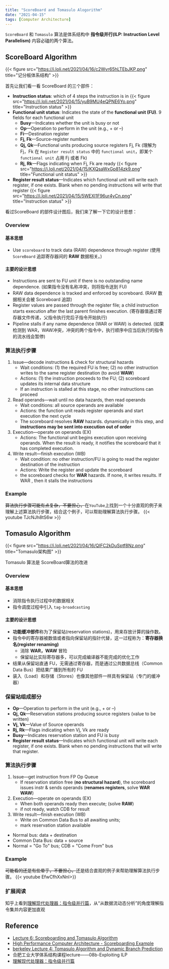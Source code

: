 ```yaml
---
title: "ScoreBoard and Tomasulo Alogorithm"
date: "2021-04-15"
tags: [Computer Architecture]
---
```


`ScoreBoard` 和 `Tomasulo` 算法是体系结构中 **指令级并行(ILP: Instruction Level Parallelism)** 内容必磕的两个算法。

## ScoreBoard Algorithm

{{< figure src="https://i.loli.net/2021/04/16/c2Wvr65hLTEbJKP.png" title="记分板体系结构" >}}

首先让我们看一看 ScoreBoard 的三个部件：
- **Instruction status**: which of 4 steps the instruction is in
{{< figure src="https://i.loli.net/2021/04/15/yuB9MU4eQPNE6Yo.png" title="Instruction status" >}}
- **Functional unit status**: Indicates the state of the **functional unit (FU)**. 9 fields for each functional unit
  - **Busy**—Indicates whether the unit is busy or not
  - **Op**—Operation to perform in the unit (e.g., + or –)
  - **Fi**—Destination register
  - **Fj, Fk**—Source-register numbers
  - **Qj, Qk**—Functional units producing source registers Fj, Fk (理解为 Fj，Fk 在 `Register result status` 中的 `functional unit`，即某个 `functional unit` 占用 Fj 或者 Fk)
  - **Rj, Rk**—Flags indicating when Fj, Fk are ready
{{< figure src="https://i.loli.net/2021/04/15/KXQsaWxGp814zk9.png" title="Functional unit status" >}}
- **Register result status**—Indicates which functional unit will write each register, if one exists. Blank when no pending instructions will write that register
{{< figure src="https://i.loli.net/2021/04/15/5WEXl1F96ur4yCn.png" title="Instruction status" >}}

看过ScoreBoard 的部件设计图后，我们来了解一下它的设计思想：

### Overview

#### 基本思想
- Use `scoreboard` to track data (RAW) dependence through register (使用 `ScoreBoard` 追踪寄存器间的 **RAW** 数据相关。)

#### 主要的设计思想
- Instructions are sent to FU unit if there is no outstanding name dependence. (如果指令没有名称冲突，则将指令送到 FU)
- RAW data dependence is tracked and enforced by scoreboard. (RAW 数据相关会被 Scoreboard 追踪)
- Register values are passed through the register file; a child instruction starts execution after the
last parent finishes execution. (寄存器值通过寄存器文件传递，父指令执行完后子指令开始执行)
- Pipeline stalls if any name dependence (WAR or WAW) is detected. (如果检测到 WAR，WAW冲突，冲突的两个指令中，执行顺序中应当后执行的指令的流水线会暂停)

### 算法执行步骤
1. Issue—decode instructions & check for structural hazards
   - Wait conditions: (1) the required FU is free; (2) no other instruction writes to the same register destination (to avoid **WAW**)
   - Actions: (1) the instruction proceeds to the FU; (2) scoreboard updates its internal data structure
   - If an instruction is stalled at this stage, no other instructions can proceed
2. Read operands—wait until no data hazards, then read operands
   - Wait conditions: all source operands are available
   - Actions: the function unit reads register operands and start execution the next cycle
   - The scoreboard resolves **RAW** hazards. dynamically in this step, and **instructions may be sent into execution out of order**
3. Execution—operate on operands (EX)
   - Actions: The functional unit begins execution upon receiving operands. When the result is ready, it notifies the scoreboard that it has completed execution.
4. Write result—finish execution (WB)
   - Wait condition: no other instruction/FU is going to read the register destination of the instruction
   - Actions: Write the register and update the scoreboard
   - the scoreboard checks for **WAR** hazards. If none, it writes results. If WAR , then it stalls the instructions


### Example
<del>算法执行步骤可能有点复杂，不要担心，</del>在`YouTube`上找到一个十分直观的例子来理解上述算法执行步骤，结合这个例子，可以帮助理解算法执行步骤。
{{< youtube TJcNJh8tS6w >}}

## Tomasulo Algorithm

{{< figure src="https://i.loli.net/2021/04/16/QIFC2kDuSptf8Nz.png" title="Tomasulo架构图" >}}

Tomasulo 算法是 ScoreBoard算法的改进

### Overview

#### 基本思想
- 消除指令执行过程中的数据相关
- 指令调度过程中引入 `tag-broadcasting`

#### 主要的设计思想
- **功能缓冲部件**称为了保留站(reservation stations)，用来存放计算的操作数。
- 指令中的寄存器被数值或者指向保留站的指针代替，这一过程称为：**寄存器换名(register renaming)**
  - 消除 **WAR，WAW** 冒险
  - 保留站比实际寄存器多，可以完成编译器不能完成的优化工作
- 结果从保留站直通 FU，无需通过寄存器，而是通过公共数据总线（Common Data Bus）把结果广播到所有的 FU
- 装入（Load）和存储（Stores）也像其他部件一样具有保留站（专门的缓冲器）

### 保留站组成部分
- **Op**—Operation to perform in the unit (e.g., + or –)
- **Qj, Qk**—Reservation stations producing source registers (value to be written)
- **Vj, Vk**—Value of Source operands
- **Rj, Rk**—Flags indicating when Vj, Vk are ready
- **Busy**—Indicates reservation station and FU is busy
- **Register result status**—Indicates which functional unit will write each register, if one exists. Blank when no pending instructions that will write that register. 

### 算法执行步骤
1. Issue—get instruction from FP Op Queue
   - If reservation station free (**no structural hazard**), the scoreboard issues instr & sends operands (**renames registers**, solve **WAR** **WAW**)
2. Execution—operate on operands (EX)
   - When both operands ready then execute; (solve **RAW**)
   - if not ready, watch CDB for result
3. Write result—finish execution (WB)
   - Write on Common Data Bus to all awaiting units;
   - mark reservation station available

- Normal bus: data + destination
- Common Data Bus: data + source
- Normal = "Go To" bus; CDB = "Come From" bus

### Example
<del>可能看的还是有些晕乎，不要担心，</del>还是结合直观的例子来帮助理解算法执行步骤。
{{< youtube EfwCfhXxNnI>}}

### 扩展阅读
知乎上看到[理解现代处理器：指令级并行篇](https://zhuanlan.zhihu.com/p/139241174)，从“从数据流动态分析”的角度理解指令集并内容更加直观


## Reference
- [Lecture 6: Scoreboarding and Tomasulo Algorithm](http://users.utcluj.ro/~sebestyen/_Word_docs/Cursuri/SSC_course_5_Scoreboard_ex.pdf)
- [High Performance Computer Architecture - Scoreboarding Example](https://www.youtube.com/watch?v=TJcNJh8tS6w)
- [berkeley Lecture 4: Tomasulo Algorithm and Dynamic Branch Prediction](https://people.eecs.berkeley.edu/~pattrsn/252F96/Lecture04.pdf)
- 合肥工业大学体系结构课程lecture——08b-Exploiting ILP
- [理解现代处理器：指令级并行篇](https://zhuanlan.zhihu.com/p/139241174)